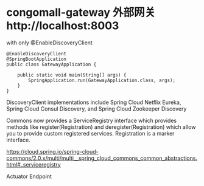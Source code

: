 # congomall-gateway	外部网关	http://localhost:8003

with only @EnableDiscoveryClient
```
@EnableDiscoveryClient
@SpringBootApplication
public class GatewayApplication {
    
    public static void main(String[] args) {
        SpringApplication.run(GatewayApplication.class, args);
    }
}

```

DiscoveryClient implementations include Spring Cloud Netflix Eureka, Spring Cloud Consul Discovery, and Spring Cloud Zookeeper Discovery


Commons now provides a ServiceRegistry interface which provides methods like register(Registration) and deregister(Registration) which allow you to provide custom registered services. Registration is a marker interface.

https://cloud.spring.io/spring-cloud-commons/2.0.x/multi/multi__spring_cloud_commons_common_abstractions.html#_serviceregistry


Actuator Endpoint

